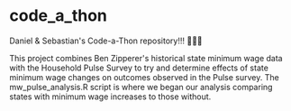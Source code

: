 # code_a_thon

Daniel & Sebastian's Code-a-Thon repository!!! 📯📯📯

This project combines Ben Zipperer's historical state minimum wage data with the Household Pulse Survey to try and determine effects of state minimum wage changes on outcomes observed in the Pulse survey.
The mw_pulse_analysis.R script is where we began our analysis comparing states with minimum wage increases to those without.
